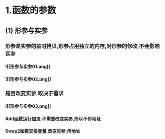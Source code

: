 # 1.函数的参数
## (1) 形参与实参
### 形参是实参的临时拷贝,形参占用独立的内存,对形参的修改,不会影响实参
#### ![[形参与实参01.png]]
#### ![[形参与实参02.png]]
### 是否改变实参,取决于需求
#### ![[形参与实参03.png]]
#### Add函数运行加法,不需要改变实参,所以不传地址
#### Swap2函数交换变量,改变实参,传地址
